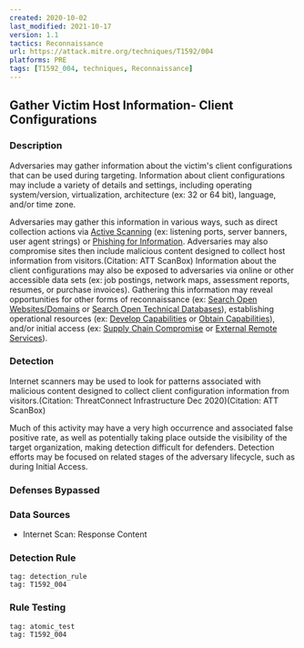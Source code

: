 ```yaml
---
created: 2020-10-02
last_modified: 2021-10-17
version: 1.1
tactics: Reconnaissance
url: https://attack.mitre.org/techniques/T1592/004
platforms: PRE
tags: [T1592_004, techniques, Reconnaissance]
---
```


## Gather Victim Host Information- Client Configurations

### Description

Adversaries may gather information about the victim's client configurations that can be used during targeting. Information about client configurations may include a variety of details and settings, including operating system/version, virtualization, architecture (ex: 32 or 64 bit), language, and/or time zone.

Adversaries may gather this information in various ways, such as direct collection actions via [Active Scanning](https://attack.mitre.org/techniques/T1595) (ex: listening ports, server banners, user agent strings) or [Phishing for Information](https://attack.mitre.org/techniques/T1598). Adversaries may also compromise sites then include malicious content designed to collect host information from visitors.(Citation: ATT ScanBox) Information about the client configurations may also be exposed to adversaries via online or other accessible data sets (ex: job postings, network maps, assessment reports, resumes, or purchase invoices). Gathering this information may reveal opportunities for other forms of reconnaissance (ex: [Search Open Websites/Domains](https://attack.mitre.org/techniques/T1593) or [Search Open Technical Databases](https://attack.mitre.org/techniques/T1596)), establishing operational resources (ex: [Develop Capabilities](https://attack.mitre.org/techniques/T1587) or [Obtain Capabilities](https://attack.mitre.org/techniques/T1588)), and/or initial access (ex: [Supply Chain Compromise](https://attack.mitre.org/techniques/T1195) or [External Remote Services](https://attack.mitre.org/techniques/T1133)).

### Detection

Internet scanners may be used to look for patterns associated with malicious content designed to collect client configuration information from visitors.(Citation: ThreatConnect Infrastructure Dec 2020)(Citation: ATT ScanBox)

Much of this activity may have a very high occurrence and associated false positive rate, as well as potentially taking place outside the visibility of the target organization, making detection difficult for defenders. Detection efforts may be focused on related stages of the adversary lifecycle, such as during Initial Access.

### Defenses Bypassed



### Data Sources

  - Internet Scan: Response Content
### Detection Rule

```query
tag: detection_rule
tag: T1592_004
```

### Rule Testing

```query
tag: atomic_test
tag: T1592_004
```
